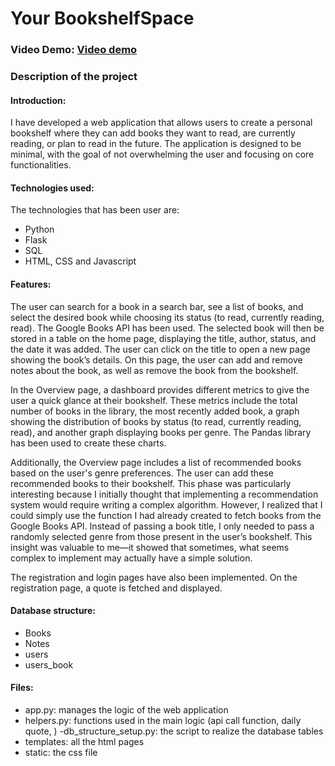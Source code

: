# Your BookshelfSpace
### Video Demo:  [Video demo](https://www.youtube.com/watch?v=TtKnFycGcK8)
### Description of the project
#### Introduction:
I have developed a web application that allows users to create a personal bookshelf where they can add books they want to read, are currently reading, or plan to read in the future. The application is designed to be minimal, with the goal of not overwhelming the user and focusing on core functionalities.

#### Technologies used:
The technologies that has been user are:
- Python
- Flask
- SQL
- HTML, CSS and Javascript

#### Features:
The user can search for a book in a search bar, see a list of books, and select the desired book while choosing its status (to read, currently reading, read). The Google Books API has been used. The selected book will then be stored in a table on the home page, displaying the title, author, status, and the date it was added. The user can click on the title to open a new page showing the book’s details. On this page, the user can add and remove notes about the book, as well as remove the book from the bookshelf.

In the Overview page, a dashboard provides different metrics to give the user a quick glance at their bookshelf. These metrics include the total number of books in the library, the most recently added book, a graph showing the distribution of books by status (to read, currently reading, read), and another graph displaying books per genre. The Pandas library has been used to create these charts.

Additionally, the Overview page includes a list of recommended books based on the user's genre preferences. The user can add these recommended books to their bookshelf. This phase was particularly interesting because I initially thought that implementing a recommendation system would require writing a complex algorithm. However, I realized that I could simply use the function I had already created to fetch books from the Google Books API. Instead of passing a book title, I only needed to pass a randomly selected genre from those present in the user’s bookshelf. This insight was valuable to me—it showed that sometimes, what seems complex to implement may actually have a simple solution.

The registration and login pages have also been implemented. On the registration page, a quote is fetched and displayed.

#### Database structure:
- Books
- Notes
- users
- users_book
#### Files:
- app.py: manages the logic of the web application
- helpers.py: functions used in the main logic (api call function, daily quote, ) 
-db_structure_setup.py: the script to realize the database tables
- templates: all the html pages
- static: the css file